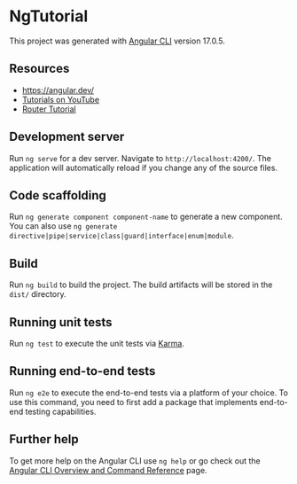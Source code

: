 # NgTutorial

This project was generated with [Angular CLI](https://github.com/angular/angular-cli) version 17.0.5.

## Resources

- https://angular.dev/
- [Tutorials on YouTube](https://www.youtube.com/playlist?list=PL1w1q3fL4pmj9k1FrJ3Pe91EPub2_h4jF)
- [Router Tutorial](https://angular.io/guide/router-tutorial)

## Development server

Run `ng serve` for a dev server. Navigate to `http://localhost:4200/`. The application will automatically reload if you change any of the source files.

## Code scaffolding

Run `ng generate component component-name` to generate a new component. You can also use `ng generate directive|pipe|service|class|guard|interface|enum|module`.

## Build

Run `ng build` to build the project. The build artifacts will be stored in the `dist/` directory.

## Running unit tests

Run `ng test` to execute the unit tests via [Karma](https://karma-runner.github.io).

## Running end-to-end tests

Run `ng e2e` to execute the end-to-end tests via a platform of your choice. To use this command, you need to first add a package that implements end-to-end testing capabilities.

## Further help

To get more help on the Angular CLI use `ng help` or go check out the [Angular CLI Overview and Command Reference](https://angular.io/cli) page.
